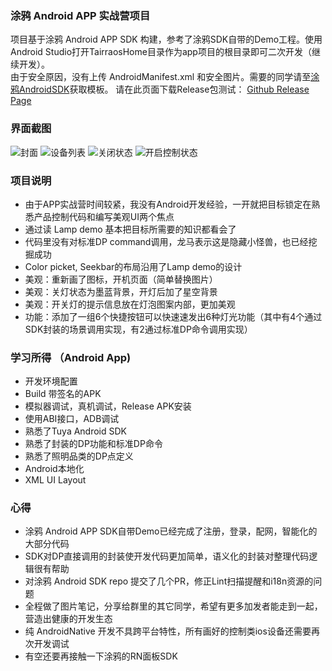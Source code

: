 ### 涂鸦 Android APP 实战营项目
项目基于涂鸦 Android APP SDK 构建，参考了涂鸦SDK自带的Demo工程。使用Android Studio打开TairraosHome目录作为app项目的根目录即可二次开发（继续开发）。  
由于安全原因，没有上传 AndroidManifest.xml 和安全图片。需要的同学请至[涂鸦AndroidSDK](https://github.com/tuya/tuya-home-android-sdk)获取模板。
请在此页面下载Release包测试： [Github Release Page](https://github.com/Tairraos/tuyaCamp-AndroidSDK/releases/tag/0.1)

### 界面截图
![封面](screenshot/P1.png)
![设备列表](screenshot/P2.png)
![关闭状态](screenshot/P3.png)
![开启控制状态](screenshot/P4.png)
### 项目说明
- 由于APP实战营时间较紧，我没有Android开发经验，一开就把目标锁定在熟悉产品控制代码和编写美观UI两个焦点
- 通过读 Lamp demo 基本把目标所需要的知识都看会了
- 代码里没有对标准DP command调用，龙马表示这是隐藏小怪兽，也已经挖掘成功
- Color picket, Seekbar的布局沿用了Lamp demo的设计
- 美观：重新画了图标，开机页面（简单替换图片）
- 美观：关灯状态为墨蓝背景，开灯后加了星空背景
- 美观：开关灯的提示信息放在灯泡图案内部，更加美观
- 功能：添加了一组6个快捷按钮可以快速速发出6种灯光功能（其中有4个通过SDK封装的场景调用实现，有2通过标准DP命令调用实现）

### 学习所得 （Android App)
- 开发环境配置
- Build 带签名的APK
- 模拟器调试，真机调试，Release APK安装
- 使用ABI接口，ADB调试
- 熟悉了Tuya Android SDK
- 熟悉了封装的DP功能和标准DP命令
- 熟悉了照明品类的DP点定义
- Android本地化
- XML UI Layout

### 心得
- 涂鸦 Android APP SDK自带Demo已经完成了注册，登录，配网，智能化的大部分代码
- SDK对DP直接调用的封装使开发代码更加简单，语义化的封装对整理代码逻辑很有帮助
- 对涂鸦 Android SDK repo 提交了几个PR，修正Lint扫描提醒和i18n资源的问题
- 全程做了图片笔记，分享给群里的其它同学，希望有更多加发者能走到一起，营造出健康的开发生态
- 纯 AndroidNative 开发不具跨平台特性，所有画好的控制类ios设备还需要再次开发调试
- 有空还要再接触一下涂鸦的RN面板SDK
